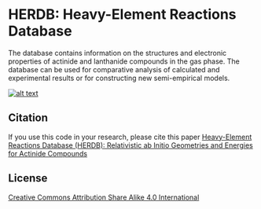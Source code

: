 # HERDB: Heavy-Element Reactions Database

The database contains information on the structures and electronic properties of actinide and lanthanide compounds in the gas phase. The database can be used for comparative analysis of calculated and experimental results or for constructing new semi-empirical models.

[![alt text](https://pubs.acs.org/na101/home/literatum/publisher/achs/journals/content/inocaj/2020/inocaj.2020.59.issue-18/acs.inorgchem.0c01746/20200914/images/medium/ic0c01746_0003.gif)](https://pubs.acs.org/doi/10.1021/acs.inorgchem.0c01746)
## Citation
If you use this code in your research, please cite this paper [Heavy-Element Reactions Database (HERDB): Relativistic ab Initio Geometries and Energies for Actinide Compounds](https://pubs.acs.org/doi/10.1021/acs.inorgchem.0c01746)
## License
[Creative Commons Attribution Share Alike 4.0 International](https://github.com/SmartChemDesign/HERDB/blob/master/LICENSE.md)

